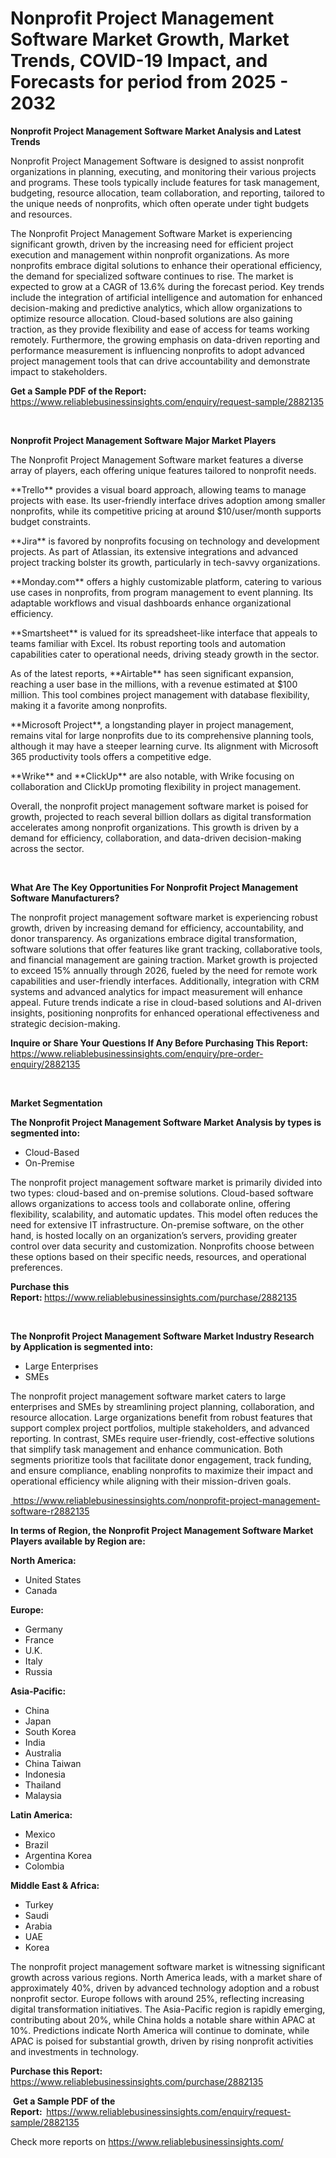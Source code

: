 <p><h1>Nonprofit Project Management Software Market Growth, Market Trends, COVID-19 Impact, and Forecasts for period from 2025 - 2032</h1></p><p><strong>Nonprofit Project Management Software Market Analysis and Latest Trends</strong></p>
<p><p>Nonprofit Project Management Software is designed to assist nonprofit organizations in planning, executing, and monitoring their various projects and programs. These tools typically include features for task management, budgeting, resource allocation, team collaboration, and reporting, tailored to the unique needs of nonprofits, which often operate under tight budgets and resources.</p><p>The Nonprofit Project Management Software Market is experiencing significant growth, driven by the increasing need for efficient project execution and management within nonprofit organizations. As more nonprofits embrace digital solutions to enhance their operational efficiency, the demand for specialized software continues to rise. The market is expected to grow at a CAGR of 13.6% during the forecast period. Key trends include the integration of artificial intelligence and automation for enhanced decision-making and predictive analytics, which allow organizations to optimize resource allocation. Cloud-based solutions are also gaining traction, as they provide flexibility and ease of access for teams working remotely. Furthermore, the growing emphasis on data-driven reporting and performance measurement is influencing nonprofits to adopt advanced project management tools that can drive accountability and demonstrate impact to stakeholders.</p></p>
<p><strong>Get a Sample PDF of the Report:&nbsp;</strong> <a href="https://www.reliablebusinessinsights.com/enquiry/request-sample/2882135?utm_campaign=2760&utm_medium=2&utm_source=Github&utm_content=ia&utm_term=12032025&utm_id=nonprofit-project-management-software">https://www.reliablebusinessinsights.com/enquiry/request-sample/2882135</a></p>
<p>&nbsp;</p>
<p><strong>Nonprofit Project Management Software Major Market Players</strong></p>
<p><p>The Nonprofit Project Management Software market features a diverse array of players, each offering unique features tailored to nonprofit needs. </p><p>**Trello** provides a visual board approach, allowing teams to manage projects with ease. Its user-friendly interface drives adoption among smaller nonprofits, while its competitive pricing at around $10/user/month supports budget constraints.</p><p>**Jira** is favored by nonprofits focusing on technology and development projects. As part of Atlassian, its extensive integrations and advanced project tracking bolster its growth, particularly in tech-savvy organizations.</p><p>**Monday.com** offers a highly customizable platform, catering to various use cases in nonprofits, from program management to event planning. Its adaptable workflows and visual dashboards enhance organizational efficiency.</p><p>**Smartsheet** is valued for its spreadsheet-like interface that appeals to teams familiar with Excel. Its robust reporting tools and automation capabilities cater to operational needs, driving steady growth in the sector.</p><p>As of the latest reports, **Airtable** has seen significant expansion, reaching a user base in the millions, with a revenue estimated at $100 million. This tool combines project management with database flexibility, making it a favorite among nonprofits.</p><p>**Microsoft Project**, a longstanding player in project management, remains vital for large nonprofits due to its comprehensive planning tools, although it may have a steeper learning curve. Its alignment with Microsoft 365 productivity tools offers a competitive edge.</p><p>**Wrike** and **ClickUp** are also notable, with Wrike focusing on collaboration and ClickUp promoting flexibility in project management. </p><p>Overall, the nonprofit project management software market is poised for growth, projected to reach several billion dollars as digital transformation accelerates among nonprofit organizations. This growth is driven by a demand for efficiency, collaboration, and data-driven decision-making across the sector.</p></p>
<p>&nbsp;</p>
<p><strong>What Are The Key Opportunities For Nonprofit Project Management Software Manufacturers?</strong></p>
<p><p>The nonprofit project management software market is experiencing robust growth, driven by increasing demand for efficiency, accountability, and donor transparency. As organizations embrace digital transformation, software solutions that offer features like grant tracking, collaborative tools, and financial management are gaining traction. Market growth is projected to exceed 15% annually through 2026, fueled by the need for remote work capabilities and user-friendly interfaces. Additionally, integration with CRM systems and advanced analytics for impact measurement will enhance appeal. Future trends indicate a rise in cloud-based solutions and AI-driven insights, positioning nonprofits for enhanced operational effectiveness and strategic decision-making.</p></p>
<p><strong>Inquire or Share Your Questions If Any Before Purchasing This Report:</strong> <a href="https://www.reliablebusinessinsights.com/enquiry/pre-order-enquiry/2882135?utm_campaign=2760&utm_medium=2&utm_source=Github&utm_content=ia&utm_term=12032025&utm_id=nonprofit-project-management-software">https://www.reliablebusinessinsights.com/enquiry/pre-order-enquiry/2882135</a></p>
<p>&nbsp;</p>
<p><strong>Market Segmentation</strong></p>
<p><strong>The Nonprofit Project Management Software Market Analysis by types is segmented into:</strong></p>
<p><ul><li>Cloud-Based</li><li>On-Premise</li></ul></p>
<p><p>The nonprofit project management software market is primarily divided into two types: cloud-based and on-premise solutions. Cloud-based software allows organizations to access tools and collaborate online, offering flexibility, scalability, and automatic updates. This model often reduces the need for extensive IT infrastructure. On-premise software, on the other hand, is hosted locally on an organization’s servers, providing greater control over data security and customization. Nonprofits choose between these options based on their specific needs, resources, and operational preferences.</p></p>
<p><strong>Purchase this Report:&nbsp;</strong><a href="https://www.reliablebusinessinsights.com/purchase/2882135?utm_campaign=2760&utm_medium=2&utm_source=Github&utm_content=ia&utm_term=12032025&utm_id=nonprofit-project-management-software">https://www.reliablebusinessinsights.com/purchase/2882135</a></p>
<p>&nbsp;</p>
<p><strong>The Nonprofit Project Management Software Market Industry Research by Application is segmented into:</strong></p>
<p><ul><li>Large Enterprises</li><li>SMEs</li></ul></p>
<p><p>The nonprofit project management software market caters to large enterprises and SMEs by streamlining project planning, collaboration, and resource allocation. Large organizations benefit from robust features that support complex project portfolios, multiple stakeholders, and advanced reporting. In contrast, SMEs require user-friendly, cost-effective solutions that simplify task management and enhance communication. Both segments prioritize tools that facilitate donor engagement, track funding, and ensure compliance, enabling nonprofits to maximize their impact and operational efficiency while aligning with their mission-driven goals.</p></p>
<p><a href="https://www.reliablebusinessinsights.com/nonprofit-project-management-software-r2882135?utm_campaign=2760&utm_medium=2&utm_source=Github&utm_content=ia&utm_term=12032025&utm_id=nonprofit-project-management-software">&nbsp;https://www.reliablebusinessinsights.com/nonprofit-project-management-software-r2882135</a></p>
<p><strong>In terms of Region, the Nonprofit Project Management Software Market Players available by Region are:</strong></p>
<p>
    <p> <strong> North America: </strong>
        <ul>
            <li>United States</li>
            <li>Canada</li>
        </ul>
        </p> 
    <p> <strong> Europe: </strong>
        <ul>
            <li>Germany</li>
            <li>France</li>
            <li>U.K.</li>
            <li>Italy</li>
            <li>Russia</li>
        </ul>
        </p> 
    <p> <strong> Asia-Pacific: </strong>
        <ul>
            <li>China</li>
            <li>Japan</li>
            <li>South Korea</li>
            <li>India</li>
            <li>Australia</li>
            <li>China Taiwan</li>
            <li>Indonesia</li>
            <li>Thailand</li>
            <li>Malaysia</li>
        </ul>
        </p> 
    <p> <strong> Latin America: </strong>
        <ul>
            <li>Mexico</li>
            <li>Brazil</li>
            <li>Argentina Korea</li>
            <li>Colombia</li>
        </ul>
        </p> 
    <p> <strong> Middle East & Africa: </strong>
        <ul>
            <li>Turkey</li>
            <li>Saudi</li>
            <li>Arabia</li>
            <li>UAE</li>
            <li>Korea</li>
        </ul>
    </p>
    </p>
<p><p>The nonprofit project management software market is witnessing significant growth across various regions. North America leads, with a market share of approximately 40%, driven by advanced technology adoption and a robust nonprofit sector. Europe follows with around 25%, reflecting increasing digital transformation initiatives. The Asia-Pacific region is rapidly emerging, contributing about 20%, while China holds a notable share within APAC at 10%. Predictions indicate North America will continue to dominate, while APAC is poised for substantial growth, driven by rising nonprofit activities and investments in technology.</p></p>
<p><strong>Purchase this Report: </strong><a href="https://www.reliablebusinessinsights.com/purchase/2882135?utm_campaign=2760&utm_medium=2&utm_source=Github&utm_content=ia&utm_term=12032025&utm_id=nonprofit-project-management-software">https://www.reliablebusinessinsights.com/purchase/2882135</a></p>
<p>&nbsp;<strong>Get a Sample PDF of the Report:&nbsp;&nbsp;</strong><a href="https://www.reliablebusinessinsights.com/enquiry/request-sample/2882135?utm_campaign=2760&utm_medium=2&utm_source=Github&utm_content=ia&utm_term=12032025&utm_id=nonprofit-project-management-software">https://www.reliablebusinessinsights.com/enquiry/request-sample/2882135</a></p>
<p><strong></strong></p>
<p>Check more reports on <a href="https://www.reliablebusinessinsights.com/?utm_campaign=2760&utm_medium=2&utm_source=Github&utm_content=ia&utm_term=12032025&utm_id=nonprofit-project-management-software">https://www.reliablebusinessinsights.com/</a></p>